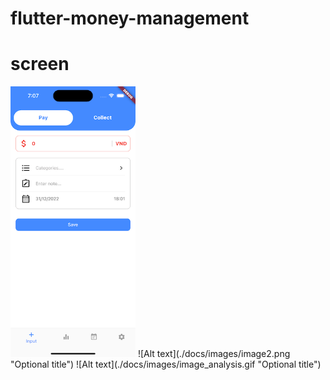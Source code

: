 # flutter-money-management

# screen

<img src="./docs/images/image1.png" width="200">
<!-- ![Alt text](./docs/images/image1.png "Optional title") -->
![Alt text](./docs/images/image2.png "Optional title")
![Alt text](./docs/images/image_analysis.gif "Optional title")
